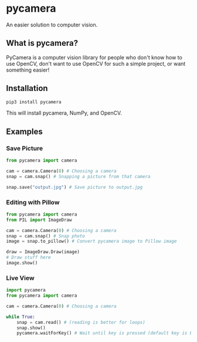 # pycamera

An easier solution to computer vision.

## What is pycamera?

PyCamera is a computer vision library for people who don't know how to use OpenCV, don't want to use OpenCV for such a simple project, or want something easier!

## Installation

```sh
pip3 install pycamera
```

This will install pycamera, NumPy, and OpenCV.

## Examples

### Save Picture
```python
from pycamera import camera

cam = camera.Camera(0) # Choosing a camera
snap = cam.snap() # Snapping a picture from that camera

snap.save("output.jpg") # Save picture to output.jpg
```

### Editing with Pillow

```python
from pycamera import camera
from PIL import ImageDraw

cam = camera.Camera(0) # Choosing a camera
snap = cam.snap() # Snap photo
image = snap.to_pillow() # Convert pycamera image to Pillow image

draw = ImageDraw.Draw(image)
# Draw stuff here
image.show()
```

### Live View

```python
import pycamera
from pycamera import camera

cam = camera.Camera(0) # Choosing a camera

while True:
    snap = cam.read() # (reading is better for loops)
    snap.show()
    pycamera.waitForKey() # Wait until key is pressed (default key is Escape)
```
